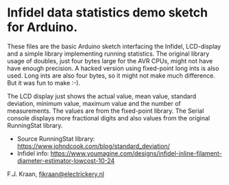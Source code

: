 # Infidel data statistics demo sketch for Arduino.

These files are the basic Arduino sketch interfacing the Infidel, LCD-display and a simple library implementing running statistics. 
The original library usage of doubles, just four bytes large for the AVR CPUs, might not have have enough precision. 
A hacked version using fixed-point long ints is also used. Long ints are also four bytes, so it might not make much difference. But it was fun to make :-).

The LCD display just shows the actual value, mean value, standard deviation, minimum value, maximum value and the number of measurements. 
The values are from the fixed-point library. The Serial console displays more fractional digits and also values from the original RunningStat library.

* Source RunningStat library: https://www.johndcook.com/blog/standard_deviation/
* Infidel info: https://www.youmagine.com/designs/infidel-inline-filament-diameter-estimator-lowcost-10-24

F.J. Kraan, fjkraan@electrickery.nl
